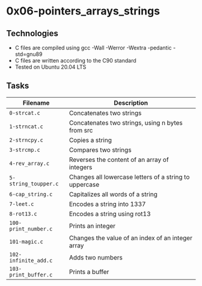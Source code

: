 # 0x06-pointers_arrays_strings

## Technologies

- C files are compiled using gcc -Wall -Werror -Wextra -pedantic -std=gnu89
- C files are written according to the C90 standard
- Tested on Ubuntu 20.04 LTS

## Tasks

| Filename | Description |
| -------- | ----------- |
| `0-strcat.c`| Concatenates two strings |
| `1-strncat.c`| Concatenates two strings, using n bytes from src |
| `2-strncpy.c`| Copies a string |
| `3-strcmp.c`| Compares two strings |
| `4-rev_array.c`| Reverses the content of an array of integers |
| `5-string_toupper.c`| Changes all lowercase letters of a string to uppercase |
| `6-cap_string.c`| Capitalizes all words of a string |
| `7-leet.c`| Encodes a string into 1337 |
| `8-rot13.c`| Encodes a string using rot13 |
| `100-print_number.c`| Prints an integer |
| `101-magic.c`| Changes the value of an index of an integer array |
| `102-infinite_add.c`| Adds two numbers |
| `103-print_buffer.c`| Prints a buffer |
